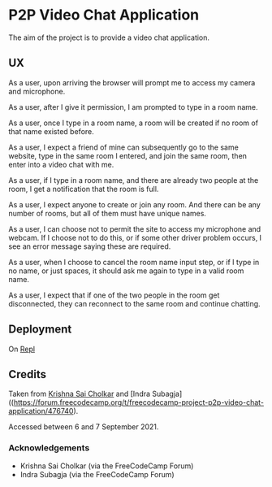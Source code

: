 # P2P Video Chat Application

The aim of the project is to provide a video chat application.

## UX

As a user, upon arriving the browser will prompt me to access my camera and microphone.

As a user, after I give it permission, I am prompted to type in a room name.

As a user, once I type in a room name, a room will be created if no room of that name existed before.

As a user, I expect a friend of mine can subsequently go to the same website, type in the same room I entered, and join the same room, then enter into a video chat with me.

As a user, if I type in a room name, and there are already two people at the room, I get a notification that the room is full.

As a user, I expect anyone to create or join any room.  And there can be any number of rooms, but all of them must have unique names.

As a user, I can choose not to permit the site to access my microphone and webcam.  If I choose not to do this, or if some other driver problem occurs, I see an error message saying these are required.

As a user, when I choose to cancel the room name input step, or if I type in no name, or just spaces, it should ask me again to type in a valid room name.

As a user, I expect that if one of the two people in the room get disconnected, they can reconnect to the same room and continue chatting.

## Deployment

On [Repl](https://replit.com/@ddxps46/p2p-video-chat-application)

## Credits

Taken from [Krishna Sai Cholkar](https://github.com/Krishnasai3cks/Video-Calling-App) and [Indra Subagja]((https://forum.freecodecamp.org/t/freecodecamp-project-p2p-video-chat-application/476740).

Accessed between 6 and 7 September 2021.

### Acknowledgements

- Krishna Sai Cholkar (via the FreeCodeCamp Forum)
- Indra Subagja (via the FreeCodeCamp Forum)